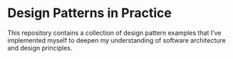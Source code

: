 # Design Patterns in Practice

This repository contains a collection of design pattern examples that I’ve implemented myself to deepen my understanding of software architecture and design principles.
